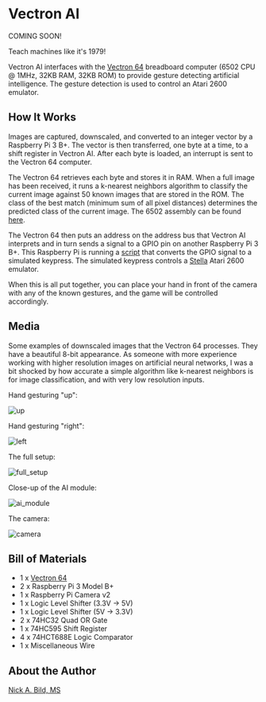 # Vectron AI

COMING SOON!

Teach machines like it's 1979!

Vectron AI interfaces with the [Vectron 64](https://github.com/nickbild/vectron_64) breadboard computer (6502 CPU @ 1MHz, 32KB RAM, 32KB ROM) to provide gesture detecting artificial intelligence.  The gesture detection is used to control an Atari 2600 emulator.

## How It Works

Images are captured, downscaled, and converted to an integer vector by a Raspberry Pi 3 B+.  The vector is then transferred, one byte at a time, to a shift register in Vectron AI.  After each byte is loaded, an interrupt is sent to the Vectron 64 computer.

The Vectron 64 retrieves each byte and stores it in RAM.  When a full image has been received, it runs a k-nearest neighbors algorithm to classify the current image against 50 known images that are stored in the ROM.  The class of the best match (minimum sum of all pixel distances) determines the predicted class of the current image.  The 6502 assembly can be found [here](https://github.com/nickbild/vectron_ai/blob/master/vectron64.asm).

The Vectron 64 then puts an address on the address bus that Vectron AI interprets and in turn sends a signal to a GPIO pin on another Raspberry Pi 3 B+.  This Raspberry Pi is running a [script](https://github.com/nickbild/vectron_ai/blob/master/play_atari.py) that converts the GPIO signal to a simulated keypress.  The simulated keypress controls a [Stella](https://stella-emu.github.io/) Atari 2600 emulator.

When this is all put together, you can place your hand in front of the camera with any of the known gestures, and the game will be controlled accordingly.

## Media

Some examples of downscaled images that the Vectron 64 processes.  They have a beautiful 8-bit appearance.  As someone with more experience working with higher resolution images on artificial neural networks, I was a bit shocked by how accurate a simple algorithm like k-nearest neighbors is for image classification, and with very low resolution inputs.

Hand gesturing "up":

![up](https://raw.githubusercontent.com/nickbild/vectron_ai/master/media/up_large.bmp)

Hand gesturing "right":

![left](https://raw.githubusercontent.com/nickbild/vectron_ai/master/media/left_large.bmp)

The full setup:

![full_setup](https://raw.githubusercontent.com/nickbild/vectron_ai/master/media/full_setup_sm.jpg)

Close-up of the AI module:

![ai_module](https://raw.githubusercontent.com/nickbild/vectron_ai/master/media/ai_module_sm.jpg)

The camera:

![camera](https://raw.githubusercontent.com/nickbild/vectron_ai/master/media/camera_sms.jpg)

## Bill of Materials

- 1 x [Vectron 64](https://github.com/nickbild/vectron_64)
- 2 x Raspberry Pi 3 Model B+
- 1 x Raspberry Pi Camera v2
- 1 x Logic Level Shifter (3.3V -> 5V)
- 1 x Logic Level Shifter (5V -> 3.3V)
- 2 x 74HC32 Quad OR Gate
- 1 x 74HC595 Shift Register
- 4 x 74HCT688E Logic Comparator
- 1 x Miscellaneous Wire

## About the Author

[Nick A. Bild, MS](https://nickbild79.firebaseapp.com/#!/)

